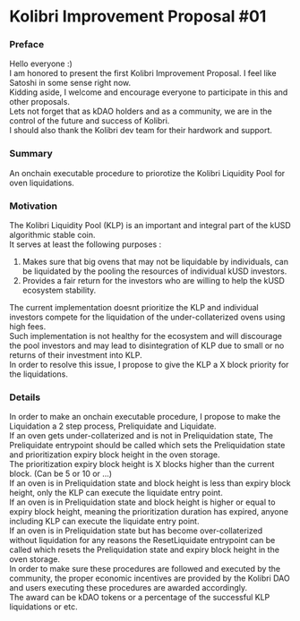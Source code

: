 # Kolibri Improvement Proposal #01

### Preface
Hello everyone :)  
I am honored to present the first Kolibri Improvement Proposal. I feel like Satoshi in some sense right now.  
Kidding aside, I welcome and encourage everyone to participate in this and other proposals.  
Lets not forget that as kDAO holders and as a community, we are in the control of the future and success of Kolibri.  
I should also thank the Kolibri dev team for their hardwork and support.

### Summary
An onchain executable procedure to priorotize the Kolibri Liquidity Pool for oven liquidations.

### Motivation
The Kolibri Liquidity Pool (KLP) is an important and integral part of the kUSD algorithmic stable coin.  
It serves at least the following purposes :
1. Makes sure that big ovens that may not be liquidable by individuals, can be liquidated by the pooling the resources of individual kUSD investors.
2. Provides a fair return for the investors who are willing to help the kUSD ecosystem stability. 


The current implementation doesnt prioritize the KLP and individual investors compete for the liquidation of the under-collaterized ovens using high fees.  
Such implementation is not healthy for the ecosystem and will discourage the pool investors and may lead to disintegration of KLP due to small or no returns of their investment into KLP.  
In order to resolve this issue, I propose to give the KLP a X block priority for the liquidations.

### Details
In order to make an onchain executable procedure, I propose to make the Liquidation a 2 step process, Preliquidate and Liquidate.  
If an oven gets under-collaterized and is not in Preliquidation state, The Preliquidate entrypoint should be called which sets the Preliquidation state and prioritization expiry block height in the oven storage.  
The prioritization expiry block height is X blocks higher than the current block. (Can be 5 or 10 or ...)  
If an oven is in Preliquidation state and block height is less than expiry block height, only the KLP can execute the liquidate entry point.  
If an oven is in Preliquidation state and block height is higher or equal to expiry block height, meaning the prioritization duration has expired, anyone including KLP can execute the liquidate entry point.  
If an oven is in Preliquidation state but has become over-collaterized without liquidation for any reasons the ResetLiquidate entrypoint can be called which resets the Preliquidation state and expiry block height in the oven storage.  
In order to make sure these procedures are followed and executed by the community, the proper economic incentives are provided by the Kolibri DAO and users executing these procedures are awarded accordingly.  
The award can be kDAO tokens or a percentage of the successful KLP liquidations or etc.

